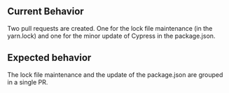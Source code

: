 ## Current Behavior

Two pull requests are created. One for the lock file maintenance (in the yarn.lock) and one for the minor update of Cypress in the package.json.

## Expected behavior

The lock file maintenance and the update of the package.json are grouped in a single PR.
